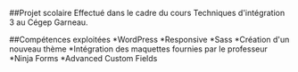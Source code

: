 ##Projet scolaire
Effectué dans le cadre du cours Techniques d'intégration 3 au Cégep Garneau.

##Compétences exploitées
*WordPress
*Responsive
*Sass
*Création d'un nouveau thème
*Intégration des maquettes fournies par le professeur
*Ninja Forms
*Advanced Custom Fields
